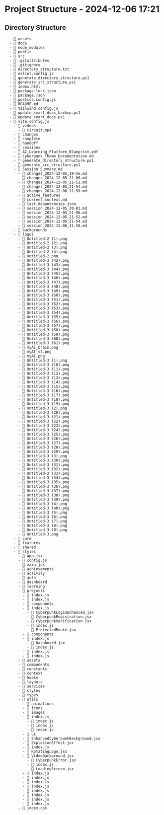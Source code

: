 # Project Structure - 2024-12-06 17:21

## Directory Structure

      - 📁 assets
      - 📁 docs
      - 📁 node_modules
      - 📁 public
      - 📁 src
      - 📄 .gitattributes
      - 📄 .gitignore
      - 📄 directory_structure.txt
      - 📄 eslint.config.js
      - 📄 generate_directory_structure.ps1
      - 📄 generate_src_structure.ps1
      - 📄 index.html
      - 📄 package-lock.json
      - 📄 package.json
      - 📄 postcss.config.js
      - 📄 README.md
      - 📄 tailwind.config.js
      - 📄 update_smart_docs_backup.ps1
      - 📄 update_smart_docs.ps1
      - 📄 vite.config.js
        - 📁 videos
          - 📄 circuit.mp4
        - 📁 changes
        - 📁 complete
        - 📁 handoff
        - 📁 sessions
        - 📄 AI_Learning_Platform_Blueprint.pdf
        - 📄 Cyberpunk_Theme_Documentation.md
        - 📄 generate_directory_structure.ps1
        - 📄 generate_src_structure.ps1
        - 📄 Session Summary.md
          - 📄 changes_2024-12-05_19-56.md
          - 📄 changes_2024-12-05_21-06.md
          - 📄 changes_2024-12-05_21-52.md
          - 📄 changes_2024-12-05_21-54.md
          - 📄 changes_2024-12-06_11-58.md
          - 📁 active_features
          - 📄 current_context.md
          - 📄 last_dependencies.json
          - 📄 session_2024-12-05_20-03.md
          - 📄 session_2024-12-05_21-06.md
          - 📄 session_2024-12-05_21-52.md
          - 📄 session_2024-12-05_21-54.md
          - 📄 session_2024-12-06_11-58.md
        - 📁 backgrounds
        - 📁 logos
          - 📄 Untitled-2 (1).png
          - 📄 Untitled-2 (2).png
          - 📄 Untitled-2 (3).png
          - 📄 Untitled-2 (4).png
          - 📄 Untitled-2.png
          - 📄 Untitled-3 (42).png
          - 📄 Untitled-3 (43).png
          - 📄 Untitled-3 (44).png
          - 📄 Untitled-3 (45).png
          - 📄 Untitled-3 (46).png
          - 📄 Untitled-3 (47).png
          - 📄 Untitled-3 (48).png
          - 📄 Untitled-3 (49).png
          - 📄 Untitled-3 (50).png
          - 📄 Untitled-3 (51).png
          - 📄 Untitled-3 (52).png
          - 📄 Untitled-3 (53).png
          - 📄 Untitled-3 (54).png
          - 📄 Untitled-3 (55).png
          - 📄 Untitled-3 (56).png
          - 📄 Untitled-3 (57).png
          - 📄 Untitled-3 (58).png
          - 📄 Untitled-3 (59).png
          - 📄 Untitled-3 (60).png
          - 📄 Untitled-3 (61).png
          - 📄 myAi_brain.png
          - 📄 myAI_v2.png
          - 📄 myAI.png
          - 📄 Untitled-3 (1).png
          - 📄 Untitled-3 (10).png
          - 📄 Untitled-3 (11).png
          - 📄 Untitled-3 (12).png
          - 📄 Untitled-3 (13).png
          - 📄 Untitled-3 (14).png
          - 📄 Untitled-3 (15).png
          - 📄 Untitled-3 (16).png
          - 📄 Untitled-3 (17).png
          - 📄 Untitled-3 (18).png
          - 📄 Untitled-3 (19).png
          - 📄 Untitled-3 (2).png
          - 📄 Untitled-3 (20).png
          - 📄 Untitled-3 (21).png
          - 📄 Untitled-3 (22).png
          - 📄 Untitled-3 (23).png
          - 📄 Untitled-3 (24).png
          - 📄 Untitled-3 (25).png
          - 📄 Untitled-3 (26).png
          - 📄 Untitled-3 (27).png
          - 📄 Untitled-3 (28).png
          - 📄 Untitled-3 (29).png
          - 📄 Untitled-3 (3).png
          - 📄 Untitled-3 (30).png
          - 📄 Untitled-3 (31).png
          - 📄 Untitled-3 (32).png
          - 📄 Untitled-3 (33).png
          - 📄 Untitled-3 (34).png
          - 📄 Untitled-3 (35).png
          - 📄 Untitled-3 (36).png
          - 📄 Untitled-3 (37).png
          - 📄 Untitled-3 (38).png
          - 📄 Untitled-3 (39).png
          - 📄 Untitled-3 (4).png
          - 📄 Untitled-3 (40).png
          - 📄 Untitled-3 (5).png
          - 📄 Untitled-3 (6).png
          - 📄 Untitled-3 (7).png
          - 📄 Untitled-3 (8).png
          - 📄 Untitled-3 (9).png
          - 📄 Untitled-3.png
        - 📁 core
        - 📁 features
        - 📁 shared
        - 📁 styles
          - 📄 App.jsx
          - 📄 config.js
          - 📄 main.jsx
          - 📁 achievements
          - 📁 activity
          - 📁 auth
          - 📁 dashboard
          - 📁 learning
          - 📁 projects
            - 📄 index.js
            - 📄 index.js
            - 📁 components
            - 📄 index.js
              - 📄 CyberpunkLoginEnhanced.jsx
              - 📄 CyberpunkRegistration.jsx
              - 📄 CyberpunkVerification.jsx
              - 📄 index.js
              - 📄 ProtectedRoute.jsx
            - 📁 components
            - 📄 index.js
              - 📄 Dashboard.jsx
              - 📄 index.js
            - 📄 index.js
            - 📄 index.js
          - 📁 assets
          - 📁 components
          - 📁 constants
          - 📁 context
          - 📁 hooks
          - 📁 layouts
          - 📁 services
          - 📁 styles
          - 📁 types
          - 📁 utils
            - 📁 animations
            - 📁 icons
            - 📁 images
            - 📄 index.js
              - 📄 index.js
              - 📄 index.js
              - 📄 index.js
            - 📁 ui
            - 📄 EnhancedCyberpunkBackground.jsx
            - 📄 ExplosionEffect.jsx
            - 📄 index.js
            - 📄 RotatingLogo.jsx
            - 📄 VideoBackground.jsx
              - 📄 CyberpunkError.jsx
              - 📄 index.js
              - 📄 LoadingScreen.jsx
            - 📄 index.js
            - 📄 index.js
            - 📄 index.js
            - 📄 index.js
            - 📄 index.js
            - 📄 index.js
            - 📄 index.js
            - 📄 index.js
          - 📄 index.css
